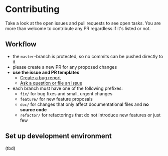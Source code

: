 # Contributing

Take a look at the open issues and pull requests to see open tasks.
You are more than welcome to contribute any PR regardless if it's listed or not.

## Workflow

- the `master`-branch is protected, so no commits can be pushed directly to it
- please create a new PR for any proposed changes
- **use the issue and PR templates**
  - [Create a bug report](https://github.com/CodeLionX/actordb/issues/new?template=bug_report_template.md)
  - [Ask a question or file an issue](https://github.com/CodeLionX/actordb/issues/new?template=issue_template.md)
- each branch must have one of the following prefixes:
  - `fix/` for bug fixes and small, urgent changes
  - `feature/` for new feature proposals
  - `doc/` for changes that only affect documentational files and **no source code**
  - `refactor/` for refactorings that do not introduce new features or just few

## Set up development environment

(tbd)
